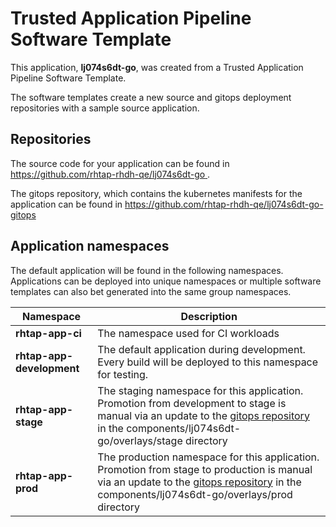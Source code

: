 # Trusted Application Pipeline Software Template

This application, **lj074s6dt-go**, was created from a Trusted Application Pipeline Software Template.

The software templates create a new source and gitops deployment repositories with a sample source application. 

## Repositories

The source code for your application can be found in [https://github.com/rhtap-rhdh-qe/lj074s6dt-go ](https://github.com/rhtap-rhdh-qe/lj074s6dt-go ).
 
The gitops repository, which contains the kubernetes manifests for the application can be found in 
[https://github.com/rhtap-rhdh-qe/lj074s6dt-go-gitops ](https://github.com/rhtap-rhdh-qe/lj074s6dt-go-gitops ) 

## Application namespaces 

The default application will be found in the following namespaces. Applications can be deployed into unique namespaces or multiple software templates can also bet generated into the same group namespaces.  

|  Namespace   |  Description   |  
| -------- | -------- |
| **rhtap-app-ci** | The namespace used for CI workloads |
| **rhtap-app-development** | The default application during development. Every build will be deployed to this namespace for testing. |
| **rhtap-app-stage** | The staging namespace for this application. Promotion from development to stage is manual via an update to the [gitops repository](https://github.com/rhtap-rhdh-qe/lj074s6dt-go-gitops ) in the components/lj074s6dt-go/overlays/stage directory |
| **rhtap-app-prod** | The production namespace for this application. Promotion from stage to production is manual via an update to the [gitops repository](https://github.com/rhtap-rhdh-qe/lj074s6dt-go-gitops ) in the components/lj074s6dt-go/overlays/prod directory |